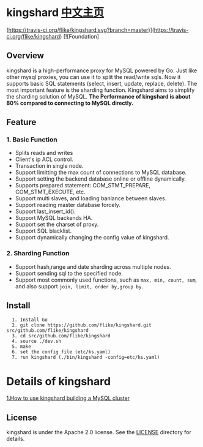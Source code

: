 #  kingshard [中文主页](README_ZH.md)
(https://travis-ci.org/flike/kingshard.svg?branch=master)](https://travis-ci.org/flike/kingshard) [![Foundation]

## Overview

kingshard is a high-performance proxy for MySQL powered by Go. Just like other mysql proxies, you can use it to split the read/write sqls. Now it supports basic SQL statements (select, insert, update, replace, delete). The most important feature is the sharding function. Kingshard aims to simplify the sharding solution of MySQL. **The Performance of kingshard is about 80% compared to connecting to MySQL directly.**

## Feature

### 1. Basic Function
- Splits reads and writes
- Client's ip ACL control.
- Transaction in single node.
- Support limitting the max count of connections to MySQL database.
- Support setting the backend database online or offline dynamically.
- Supports prepared statement: COM_STMT_PREPARE, COM_STMT_EXECUTE, etc.
- Support multi slaves, and loading banlance between slaves.
- Support reading master database forcely.
- Support last_insert_id().
- Support MySQL backends HA.
- Support set the charset of proxy.
- Support SQL blacklist.
- Support dynamically changing the config value of kingshard.

### 2. Sharding Function
- Support hash,range and date sharding across multiple nodes.
- Support sending sql to the specified node.
- Support most commonly used functions, such as `max, min, count, sum`, and also support `join, limit, order by,group by`.

## Install
```
  1. Install Go
  2. git clone https://github.com/flike/kingshard.git src/github.com/flike/kingshard
  3. cd src/github.com/flike/kingshard
  4. source ./dev.sh
  5. make
  6. set the config file (etc/ks.yaml)
  7. run kingshard (./bin/kingshard -config=etc/ks.yaml)
```

# Details of kingshard

[1.How to use kingshard building a MySQL cluster](./doc/KingDoc/how_to_use_kingshard_EN.md)

## License

kingshard is under the Apache 2.0 license. See the [LICENSE](./doc/License) directory for details.

